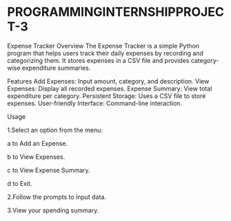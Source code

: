 # PROGRAMMINGINTERNSHIPPROJECT-3
Expense Tracker
Overview
The Expense Tracker is a simple Python program that helps users track their daily expenses by recording and categorizing them. It stores expenses in a CSV file and provides category-wise expenditure summaries.

Features
Add Expenses: Input amount, category, and description.
View Expenses: Display all recorded expenses.
Expense Summary: View total expenditure per category.
Persistent Storage: Uses a CSV file to store expenses.
User-friendly Interface: Command-line interaction.

Usage

1.Select an option from the menu:

a to Add an Expense.

b to View Expenses.

c to View Expense Summary.

d to Exit.

2.Follow the prompts to input data.

3.View your spending summary.
